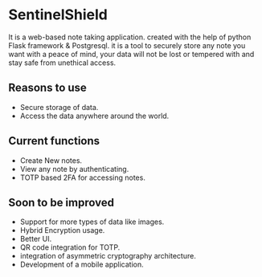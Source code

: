 # SentinelShield
It is a web-based note taking application. created with the help of python Flask framework & Postgresql. it is a tool to securely store any note you want with a peace of mind, your data will not be lost or tempered with and stay safe from unethical access.

## Reasons to use
- Secure storage of data.
- Access the data anywhere around the world.

## Current functions
- Create New notes.
- View any note by authenticating.
- TOTP based 2FA for accessing notes.

## Soon to be improved
- Support for more types of data like images.
- Hybrid Encryption usage.
- Better UI.
- QR code integration for TOTP.
- integration of asymmetric cryptography architecture.
- Development of a mobile application.

